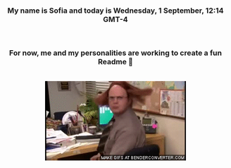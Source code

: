 


<div align="center">
<h3 >My name is Sofia and today is Wednesday, 1 September, 12:14 GMT-4</h3><br>
<h3 >For now, me and my personalities are working to create a fun Readme 👋
</h3><br>
<img src='img/dwight.gif' alt='working...'/>
</div>
